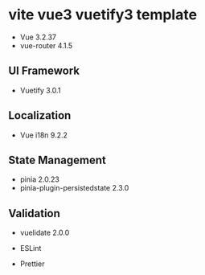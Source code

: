# vite vue3 vuetify3 template

* Vue 3.2.37
* vue-router 4.1.5

## UI Framework
* Vuetify 3.0.1

## Localization
* Vue i18n 9.2.2

## State Management
* pinia 2.0.23
* pinia-plugin-persistedstate 2.3.0

## Validation
* vuelidate 2.0.0

* ESLint
* Prettier
